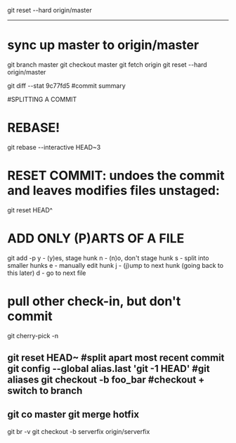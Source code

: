 git reset --hard origin/master
- - - 
# sync up master to origin/master
git branch master
git checkout master
git fetch origin
git reset --hard origin/master

git diff --stat 9c77fd5   #commit summary

#SPLITTING A COMMIT

# REBASE!
git rebase --interactive HEAD~3
 
# RESET COMMIT: undoes the commit and leaves modifies files unstaged:
git reset HEAD^
 
# ADD ONLY (P)ARTS OF A FILE
git add -p <filename>
y - (y)es, stage hunk
n - (n)o, don't stage hunk
s - split into smaller hunks
e - manually edit hunk
j - (j)ump to next hunk (going back to this later)
d - go to next file
 
# pull other check-in, but don't commit 
git cherry-pick <shortSHA> -n

git reset HEAD~                                 #split apart most recent commit
git config --global alias.last 'git -1 HEAD'    #git aliases
git checkout -b foo_bar                         #checkout + switch to branch
---
git co master
git merge hotfix
---
git br -v
git checkout -b serverfix origin/serverfix
